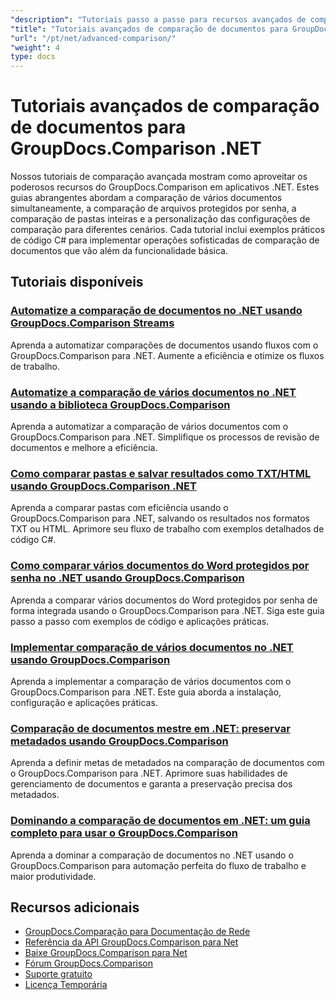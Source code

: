 ```yaml
---
"description": "Tutoriais passo a passo para recursos avançados de comparação, incluindo comparação de vários documentos, configurações de comparação e documentos protegidos."
"title": "Tutoriais avançados de comparação de documentos para GroupDocs.Comparison .NET"
"url": "/pt/net/advanced-comparison/"
"weight": 4
type: docs
---
```

# Tutoriais avançados de comparação de documentos para GroupDocs.Comparison .NET

Nossos tutoriais de comparação avançada mostram como aproveitar os poderosos recursos do GroupDocs.Comparison em aplicativos .NET. Estes guias abrangentes abordam a comparação de vários documentos simultaneamente, a comparação de arquivos protegidos por senha, a comparação de pastas inteiras e a personalização das configurações de comparação para diferentes cenários. Cada tutorial inclui exemplos práticos de código C# para implementar operações sofisticadas de comparação de documentos que vão além da funcionalidade básica.

## Tutoriais disponíveis

### [Automatize a comparação de documentos no .NET usando GroupDocs.Comparison Streams](./net-document-comparison-groupdocs-streams/)
Aprenda a automatizar comparações de documentos usando fluxos com o GroupDocs.Comparison para .NET. Aumente a eficiência e otimize os fluxos de trabalho.

### [Automatize a comparação de vários documentos no .NET usando a biblioteca GroupDocs.Comparison](./groupdocs-comparison-net-multi-doc-automation/)
Aprenda a automatizar a comparação de vários documentos com o GroupDocs.Comparison para .NET. Simplifique os processos de revisão de documentos e melhore a eficiência.

### [Como comparar pastas e salvar resultados como TXT/HTML usando GroupDocs.Comparison .NET](./groupdocs-comparison-net-folder-comparison-tutorial/)
Aprenda a comparar pastas com eficiência usando o GroupDocs.Comparison para .NET, salvando os resultados nos formatos TXT ou HTML. Aprimore seu fluxo de trabalho com exemplos detalhados de código C#.

### [Como comparar vários documentos do Word protegidos por senha no .NET usando GroupDocs.Comparison](./compare-password-protected-docs-groupdocs-dotnet/)
Aprenda a comparar vários documentos do Word protegidos por senha de forma integrada usando o GroupDocs.Comparison para .NET. Siga este guia passo a passo com exemplos de código e aplicações práticas.

### [Implementar comparação de vários documentos no .NET usando GroupDocs.Comparison](./implement-multi-doc-comparison-groupdocs-net/)
Aprenda a implementar a comparação de vários documentos com o GroupDocs.Comparison para .NET. Este guia aborda a instalação, configuração e aplicações práticas.

### [Comparação de documentos mestre em .NET: preservar metadados usando GroupDocs.Comparison](./groupdocs-comparison-net-metadata-target/)
Aprenda a definir metas de metadados na comparação de documentos com o GroupDocs.Comparison para .NET. Aprimore suas habilidades de gerenciamento de documentos e garanta a preservação precisa dos metadados.

### [Dominando a comparação de documentos em .NET: um guia completo para usar o GroupDocs.Comparison](./mastering-document-comparison-groupdocs-dotnet/)
Aprenda a dominar a comparação de documentos no .NET usando o GroupDocs.Comparison para automação perfeita do fluxo de trabalho e maior produtividade.

## Recursos adicionais

- [GroupDocs.Comparação para Documentação de Rede](https://docs.groupdocs.com/comparison/net/)
- [Referência da API GroupDocs.Comparison para Net](https://reference.groupdocs.com/comparison/net/)
- [Baixe GroupDocs.Comparison para Net](https://releases.groupdocs.com/comparison/net/)
- [Fórum GroupDocs.Comparison](https://forum.groupdocs.com/c/comparison)
- [Suporte gratuito](https://forum.groupdocs.com/)
- [Licença Temporária](https://purchase.groupdocs.com/temporary-license/)